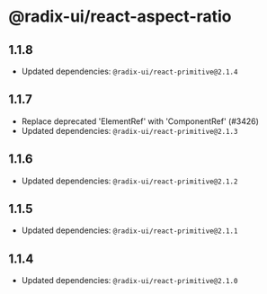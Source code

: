 # @radix-ui/react-aspect-ratio

## 1.1.8

- Updated dependencies: `@radix-ui/react-primitive@2.1.4`

## 1.1.7

- Replace deprecated 'ElementRef' with 'ComponentRef' (#3426)
- Updated dependencies: `@radix-ui/react-primitive@2.1.3`

## 1.1.6

- Updated dependencies: `@radix-ui/react-primitive@2.1.2`

## 1.1.5

- Updated dependencies: `@radix-ui/react-primitive@2.1.1`

## 1.1.4

- Updated dependencies: `@radix-ui/react-primitive@2.1.0`
